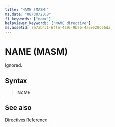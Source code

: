 ```yaml
---
title: "NAME (MASM)"
ms.date: "08/30/2018"
f1_keywords: ["name"]
helpviewer_keywords: ["NAME directive"]
ms.assetid: 7a7ab431-6ffe-4293-9b76-4a5e020c66da
---
```

# NAME (MASM)

Ignored.

## Syntax

> **NAME**

## See also

[Directives Reference](../../assembler/masm/directives-reference.md)<br/>